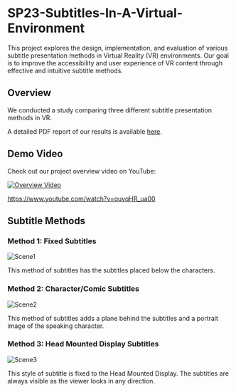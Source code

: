 # SP23-Subtitles-In-A-Virtual-Environment

This project explores the design, implementation, and evaluation of various subtitle presentation methods in Virtual Reality (VR) environments. Our goal is to improve the accessibility and user experience of VR content through effective and intuitive subtitle methods.

## Overview

We conducted a study comparing three different subtitle presentation methods in VR.

A detailed PDF report of our results is available [here](Subtitles_in_a_Virtual_Environment_Final_Report.pdf).

## Demo Video

Check out our project overview video on YouTube:

[![Overview Video](http://img.youtube.com/vi/quvqHR_ua00/0.jpg)](https://www.youtube.com/watch?v=quvqHR_ua00)

https://www.youtube.com/watch?v=quvqHR_ua00

## Subtitle Methods

### Method 1: Fixed Subtitles

![Scene1](https://user-images.githubusercontent.com/70228954/236703431-eeb30219-2a94-4edb-9a58-e77739fc72c1.png)

This method of subtitles has the subtitles placed below the characters.

### Method 2: Character/Comic Subtitles

![Scene2](https://user-images.githubusercontent.com/70228954/236703438-2a7b66ce-7fe1-494b-879c-9e9fc2bf5e07.png)

This method of subtitles adds a plane behind the subtitles and a portrait image of the speaking character.

### Method 3: Head Mounted Display Subtitles

![Scene3](https://user-images.githubusercontent.com/70228954/236703451-3c61d5a8-c5cc-4a2b-840c-6ee66937f5ee.png)

This style of subtitle is fixed to the Head Mounted Display. The subtitles are always visible as the viewer looks in any direction.
